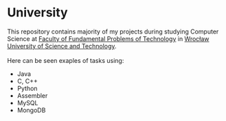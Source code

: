# University
This repository contains majority of my projects during studying Computer Science at [Faculty of Fundamental Problems of Technology](http://wppt.pwr.edu.pl/en/) in [Wrocław University of Science and Technology](http://pwr.edu.pl/en/).</br></br>
Here can be seen exaples of tasks using:
* Java
* C, C++
* Python
* Assembler
* MySQL
* MongoDB
